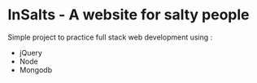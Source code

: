# InSalts - A website for salty people

Simple project to practice full stack web development using :

- jQuery
- Node
- Mongodb
